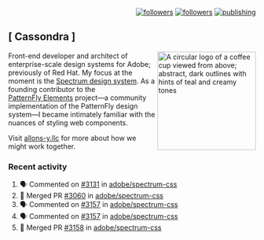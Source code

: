 <p align="right"><a rel="me" href="https://front-end.social/@castastrophe">
    <img alt="followers" title="Follow me on Mastodon" src="https://img.shields.io/mastodon/follow/109297102751309835?domain=https%3A%2F%2Ffront-end.social&label=Follow&logo=mastodon&logoColor=white&style=for-the-badge&labelColor=008080&color=006969"/></a>
  <a href="https://codepen.io/castastrophe/">
    <img alt="followers" title="Follow me on CodePen" src="https://img.shields.io/badge/23-1?color=640464&labelColor=7c007c&style=for-the-badge&logo=codepen&label=Follow"/></a>
<a href="https://castastrophe.medium.com/">
    <img alt="publishing" title="View articles on Medium" src="https://img.shields.io/badge/107-1?color=666&labelColor=444&label=subscribe&logo=medium&logoColor=white&style=for-the-badge"/></a>
</p>

## [&nbsp;Cassondra&nbsp;]

<img align="right" src="https://github-production-user-asset-6210df.s3.amazonaws.com/1840295/253016758-ba468774-1cd3-42c2-8f43-947b5eeb5edf.png" height="200" alt="A circular logo of a coffee cup viewed from above; abstract, dark outlines with hints of teal and creamy tones">

Front-end developer and architect of enterprise-scale design systems for Adobe; previously of Red Hat. My focus at the moment is the [Spectrum design system](https://github.com/adobe/spectrum-css). As a founding contributor to the [PatternFly&nbsp;Elements](https://github.com/patternfly/patternfly-elements) project&mdash;a community implementation of the PatternFly design system&mdash;I became intimately familiar with the nuances of styling web components.

Visit [allons-y.llc](http://allons-y.llc/) for more about how we might work together.

### Recent activity

<!--START_SECTION:activity-->
1. 🗣 Commented on [#3131](https://github.com/adobe/spectrum-css/pull/3131#issuecomment-2371816219) in [adobe/spectrum-css](https://github.com/adobe/spectrum-css)
2. 🎉 Merged PR [#3060](https://github.com/adobe/spectrum-css/pull/3060) in [adobe/spectrum-css](https://github.com/adobe/spectrum-css)
3. 🗣 Commented on [#3157](https://github.com/adobe/spectrum-css/pull/3157#issuecomment-2371302607) in [adobe/spectrum-css](https://github.com/adobe/spectrum-css)
4. 🗣 Commented on [#3157](https://github.com/adobe/spectrum-css/pull/3157#issuecomment-2371301028) in [adobe/spectrum-css](https://github.com/adobe/spectrum-css)
5. 🎉 Merged PR [#3158](https://github.com/adobe/spectrum-css/pull/3158) in [adobe/spectrum-css](https://github.com/adobe/spectrum-css)
<!--END_SECTION:activity-->
